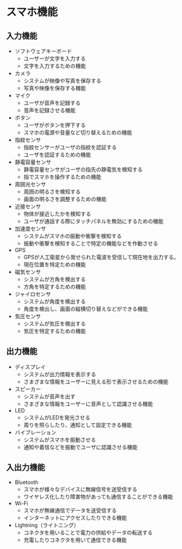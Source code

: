 # スマホ機能
## 入力機能
- ソフトウェアキーボード
    - ユーザーが文字を入力する
    - 文字を入力するための機能
- カメラ
    - システムが映像や写真を保存する
    - 写真や映像を保存する機能
- マイク
    - ユーザが音声を記録する
    - 音声を記録させる機能
- ボタン
    - ユーザがボタンを押下する
    - スマホの電源や音量など切り替えるための機能
- 指紋センサ
    - 指紋センサーがユーザの指紋を認証する
    - ユーザを認証するための機能
- 静電容量センサ
    - 静電容量センサがユーザの指先の静電気を検知する
    - 指でスマホを操作するための機能
- 周囲光センサ
    - 周囲の明るさを検知する
    - 画面の明るさを調整するための機能
- 近接センサ
    - 物体が接近したかを検知する
    - ユーザが通話する際にタッチパネルを無効にするための機能
 - 加速度センサ
    - システムがスマホの振動や衝撃を検知する
    - 振動や衝撃を検知することで特定の機能などを作動させる
 - GPS
    - GPSが人工衛星から発せられた電波を受信して現在地を出力する。
    - 現在位置を特定ための機能
- 磁気センサ
    - システムが方角を検出する
    - 方角を特定するための機能
- ジャイロセンサ
    - システムが角度を検出する
    - 角度を検出し、画面の縦横切り替えなどができる機能
- 気圧センサ
    - システムが気圧を検出する
    - 気圧を特定するための機能

## 出力機能
- ディスプレイ
    - システムが出力情報を表示する
    - さまざまな情報をユーザーに見える形で表示させるための機能
- スピーカー
    - システムが音声を出す
    - さまざまな情報をユーザーに音声として認識させる機能
 - LED
    - システムがLEDを発光させる
    - 周りを照らしたり、通知として設定できる機能
 - バイブレーション
    - システムがスマホを振動させる
    - 通知や着信などを振動でユーザに認識させる機能

 ## 入出力機能
 - Bluetooth
    - スマホが様々なデバイスに無線信号を送受信する
    - ワイヤレス化したり障害物があっても通信することができる機能
 - Wi-Fi
    - スマホが無線通信でデータを送受信する
    - インターネットにアクセスしたりできる機能
 - Lightning（ライトニング）
    - コネクタを用いることで電力の供給やデータの転送する
    - 充電したりコネクタを用いて通信できる機能